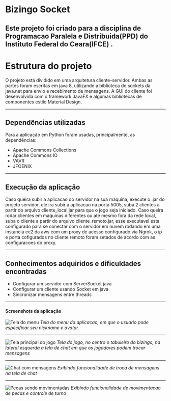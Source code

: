 # Bizingo Socket


Este projeto foi criado para a disciplina de Programacao Paralela e Distribuida(PPD) do Instituto Federal do Ceara(IFCE)
.
---

# Estrutura do projeto

O projeto está dividido em uma arquitetura cliente-servidor. Ambas as partes foram escritas em java 8, utilizando a biblioteca de sockets da java.net para envio e recebimento de mensagens. A GUI do cliente foi desenvolvida com o framework JavaFX e algumas bibliotecas de componentes estilo Material Design.

---

## Dependências utilizadas

Para a aplicação em Python foram usadas, principalmente, as dependências:

+ Apache Commons Collections
+ Apache Commons IO
+ VAVR
+ JFOENIX

---

## Execução da aplicação

Caso queira subir a aplicacao do servidor na sua maquina, execute o .jar do projeto servidor, ele ira subir a aplicacao na porta 5005, suba 2 clientes a partir do arquivo cliente_local.jar para que o jogo seja iniciado. Caso queira rodar clientes em maquinas diferentes ou ate mesmo fora da rede local, suba o cliente a partir do arquivo cliente_remoto.jar, esse executavel esta configurado para se conectar com o servidor em nuvem rodando em uma instancia ec2 da aws com um proxy de acesso configurado via Ngrok, o ip e porta cofigurados no cliente remoto foram setados de acordo com as configuracoes do proxy.


---

## Conhecimentos adquiridos e dificuldades encontradas

* Configurar um servidor com ServerSocket java
* Configurar um cliente usando Socket em java
* Sincronizar mensagens entre threads

---

#### Screenshots da aplicação

![Tela do menu](https://i.imgur.com/a8tV7XW.jpg)
  *Tela do menu da aplicacao, em que o usuario pode especificar seu nickname e avatar*

---  
  
![Tela principal do jogo](https://i.imgur.com/qYdPb43.jpg)
  *Tela do jogo, no centro o tabuleiro do bizingo, na lateral esquerda a tela de chat em que os jogadores podem trocar mensagens*
  
 ---
 
 ![Chat com mensagens](https://i.imgur.com/1APzKs7.jpg)
  *Exibindo funcionalidade de troca de mensagens na tela de chat*
  
  ---
  
  ![Pecas sendo movimentadas](https://i.imgur.com/443RHA0.jpg)
  *Exibindo funcionalidade de movimentacao de pecas e controle de turno*
  

